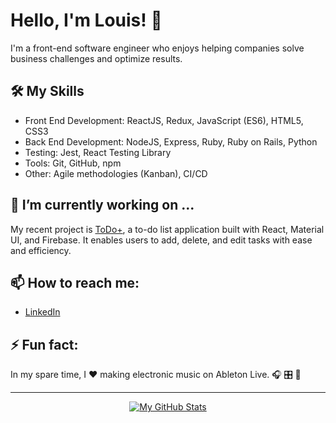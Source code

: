 # Hello, I'm Louis! 👋

I'm a front-end software engineer who enjoys helping companies solve business challenges and optimize results.

## 🛠️ My Skills

- Front End Development: ReactJS, Redux, JavaScript (ES6), HTML5, CSS3
- Back End Development: NodeJS, Express, Ruby, Ruby on Rails, Python
- Testing: Jest, React Testing Library
- Tools: Git, GitHub, npm
- Other: Agile methodologies (Kanban), CI/CD

## 🔭 I’m currently working on ...

My recent project is [ToDo+](https://viewsdevelop.github.io/to-do-plus/), a to-do list application built with React, Material UI, and Firebase. It enables users to add, delete, and edit tasks with ease and efficiency.

## 📫 How to reach me:

- [LinkedIn](https://www.linkedin.com/in/lmmedina/)

## ⚡ Fun fact:

In my spare time, I ❤️ making electronic music on Ableton Live. 🎧 🎛️ 📀 

---

<div align="center">

[![My GitHub Stats](https://github-readme-stats.vercel.app/api?username=viewsdevelop&show_icons=true&theme=synthwave)](https://github.com/anuraghazra/github-readme-stats)

</div>
